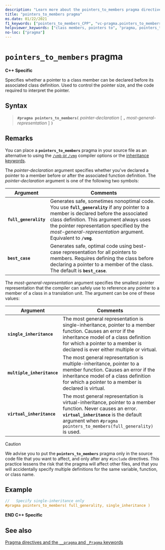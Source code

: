 ```yaml
---
description: "Learn more about the pointers_to_members pragma directive in Microsoft C/C++"
title: "pointers_to_members pragma"
ms.date: 01/22/2021
f1_keywords: ["pointers_to_members_CPP", "vc-pragma.pointers_to_members"]
helpviewer_keywords: ["class members, pointers to", "pragma, pointers_to_members", "members, pointers to", "pointers_to_members pragma"]
no-loc: ["pragma"]
---
```

# `pointers_to_members` pragma

**C++ Specific**

Specifies whether a pointer to a class member can be declared before its associated class definition. Used to control the pointer size, and the code required to interpret the pointer.

## Syntax

> **`#pragma pointers_to_members(`** *pointer-declaration* [ **`,`** *most-general-representation* ] **`)`**

## Remarks

You can place a **`pointers_to_members`** pragma in your source file as an alternative to using the [`/vmb` or `/vmg`](../build/reference/vmb-vmg-representation-method.md) compiler options or the [inheritance keywords](../cpp/inheritance-keywords.md).

The *pointer-declaration* argument specifies whether you've declared a pointer to a member before or after the associated function definition. The *pointer-declaration* argument is one of the following two symbols:

| Argument | Comments |
|--------------|--------------|
| **`full_generality`** | Generates safe, sometimes nonoptimal code. You use **`full_generality`** if any pointer to a member is declared before the associated class definition. This argument always uses the pointer representation specified by the *most-general-representation* argument. Equivalent to **`/vmg`**. |
| **`best_case`** | Generates safe, optimal code using best-case representation for all pointers to members. Requires defining the class before declaring a pointer to a member of the class. The default is **`best_case`**. |

The *most-general-representation* argument specifies the smallest pointer representation that the compiler can safely use to reference any pointer to a member of a class in a translation unit. The argument can be one of these values:

| Argument | Comments |
|--------------|--------------|
| **`single_inheritance`** | The most general representation is single-inheritance, pointer to a member function. Causes an error if the inheritance model of a class definition for which a pointer to a member is declared is ever either multiple or virtual. |
| **`multiple_inheritance`** | The most general representation is multiple-inheritance, pointer to a member function. Causes an error if the inheritance model of a class definition for which a pointer to a member is declared is virtual. |
| **`virtual_inheritance`** | The most general representation is virtual-inheritance, pointer to a member function. Never causes an error. **`virtual_inheritance`** is the default argument when `#pragma pointers_to_members(full_generality)` is used. |

> [!CAUTION]
> We advise you to put the **`pointers_to_members`** pragma only in the source code file that you want to affect, and only after any `#include` directives. This practice lessens the risk that the pragma will affect other files, and that you will accidentally specify multiple definitions for the same variable, function, or class name.

## Example

```cpp
//   Specify single-inheritance only
#pragma pointers_to_members( full_generality, single_inheritance )
```

**END C++ Specific**

## See also

[Pragma directives and the `__pragma` and `_Pragma` keywords](./pragma-directives-and-the-pragma-keyword.md)
